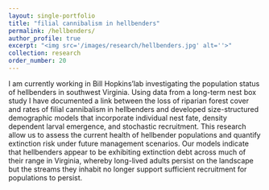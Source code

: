 ```yaml
---
layout: single-portfolio
title: "filial cannibalism in hellbenders"
permalink: /hellbenders/
author_profile: true
excerpt: "<img src='/images/research/hellbenders.jpg' alt=''>"
collection: research
order_number: 20
---
```


I am currently working in Bill Hopkins’lab investigating the population status of hellbenders in southwest Virginia. Using data from a long-term nest box study I have documented a link between the loss of riparian forest cover and rates of filial cannibalism in hellbenders and developed size-structured demographic models that incorporate individual nest fate, density dependent larval emergence, and stochastic recruitment. This research allow us to assess the current health of hellbender populations and quantify extinction risk under future management scenarios. Our models indicate that hellbenders appear to be exhibiting extinction debt across much of their range in Virginia, whereby long-lived adults persist on the landscape but the streams they inhabit no longer support sufficient recruitment for populations to persist.

